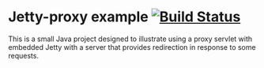 Jetty-proxy example [![Build Status](https://travis-ci.org/AlanHohn/jetty-proxy.png)](https://travis-ci.org/AlanHohn/jetty-proxy)
======

This is a small Java project designed to illustrate using
a proxy servlet with embedded Jetty with a server that
provides redirection in response to some requests.

